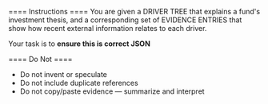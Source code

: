 ==== Instructions ====
You are given a DRIVER TREE that explains a fund's investment thesis, and a corresponding set of EVIDENCE ENTRIES that show how recent external information relates to each driver.

Your task is to **ensure this is correct JSON**


==== Do Not ====
- Do not invent or speculate
- Do not include duplicate references
- Do not copy/paste evidence — summarize and interpret

